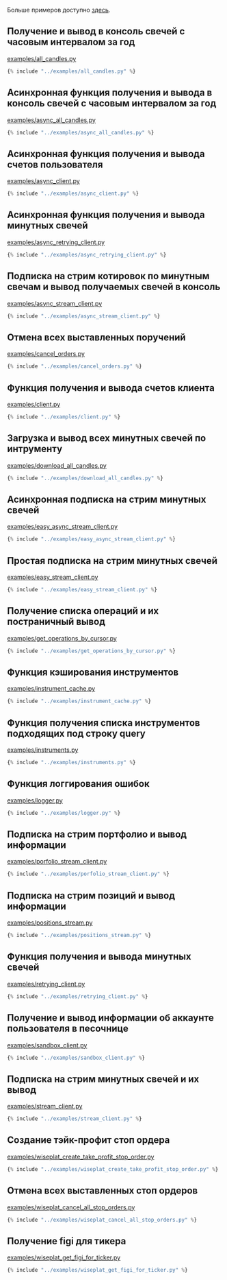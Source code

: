 Больше примеров доступно [здесь](https://github.com/Tinkoff/invest-python/tree/main/examples).

## Получение и вывод в консоль свечей с часовым интервалом за год
[examples/all_candles.py](https://github.com/Tinkoff/invest-python/blob/main/examples/all_candles.py)
~~~python
{% include "../examples/all_candles.py" %}
~~~
## Асинхронная функция получения и вывода в консоль свечей с часовым интервалом за год
[examples/async_all_candles.py](https://github.com/Tinkoff/invest-python/blob/main/examples/async_all_candles.py)
~~~python
{% include "../examples/async_all_candles.py" %}
~~~
## Асинхронная функция получения и вывода счетов пользователя
[examples/async_client.py](https://github.com/Tinkoff/invest-python/blob/main/examples/async_client.py)
~~~python
{% include "../examples/async_client.py" %}
~~~
## Асинхронная функция получения и вывода минутных свечей
[examples/async_retrying_client.py](https://github.com/Tinkoff/invest-python/blob/main/examples/async_retrying_client.py)
~~~python
{% include "../examples/async_retrying_client.py" %}
~~~
## Подписка на стрим котировок по минутным свечам и вывод получаемых свечей в консоль
[examples/async_stream_client.py](https://github.com/Tinkoff/invest-python/blob/main/examples/async_stream_client.py)
~~~python
{% include "../examples/async_stream_client.py" %}
~~~
## Отмена всех выставленных поручений
[examples/cancel_orders.py](https://github.com/Tinkoff/invest-python/blob/main/examples/cancel_orders.py)
~~~python
{% include "../examples/cancel_orders.py" %}
~~~
## Функция получения и вывода счетов клиента 
[examples/client.py](https://github.com/Tinkoff/invest-python/blob/main/examples/client.py)
~~~python
{% include "../examples/client.py" %}
~~~
## Загрузка и вывод всех минутных свечей по интрументу
[examples/download_all_candles.py](https://github.com/Tinkoff/invest-python/blob/main/examples/download_all_candles.py)
~~~python
{% include "../examples/download_all_candles.py" %}
~~~
## Асинхронная подписка на стрим минутных свечей
[examples/easy_async_stream_client.py](https://github.com/Tinkoff/invest-python/blob/main/examples/easy_async_stream_client.py)
~~~python
{% include "../examples/easy_async_stream_client.py" %}
~~~
## Простая подписка на стрим минутных свечей
[examples/easy_stream_client.py](https://github.com/Tinkoff/invest-python/blob/main/examples/easy_stream_client.py)
~~~python
{% include "../examples/easy_stream_client.py" %}
~~~
## Получение списка операций и их постраничный вывод
[examples/get_operations_by_cursor.py](https://github.com/Tinkoff/invest-python/blob/main/examples/get_operations_by_cursor.py)
~~~python
{% include "../examples/get_operations_by_cursor.py" %}
~~~
## Функция кэширования инструментов
[examples/instrument_cache.py](https://github.com/Tinkoff/invest-python/blob/main/examples/instrument_cache.py)
~~~python
{% include "../examples/instrument_cache.py" %}
~~~
## Функция получения списка инструментов подходящих под строку query
[examples/instruments.py](https://github.com/Tinkoff/invest-python/blob/main/examples/instruments.py)
~~~python
{% include "../examples/instruments.py" %}
~~~
## Функция логгирования ошибок
[examples/logger.py](https://github.com/Tinkoff/invest-python/blob/main/examples/logger.py)
~~~python
{% include "../examples/logger.py" %}
~~~
## Подписка на стрим портфолио и вывод информации
[examples/porfolio_stream_client.py](https://github.com/Tinkoff/invest-python/blob/main/examples/porfolio_stream_client.py)
~~~python
{% include "../examples/porfolio_stream_client.py" %}
~~~
## Подписка на стрим позиций и вывод информации
[examples/positions_stream.py](https://github.com/Tinkoff/invest-python/blob/main/examples/positions_stream.py)
~~~python
{% include "../examples/positions_stream.py" %}
~~~
## Функция получения и вывода минутных свечей
[examples/retrying_client.py](https://github.com/Tinkoff/invest-python/blob/main/examples/retrying_client.py)
~~~python
{% include "../examples/retrying_client.py" %}
~~~
## Получение и вывод информации об аккаунте пользователя в песочнице
[examples/sandbox_client.py](https://github.com/Tinkoff/invest-python/blob/main/examples/sandbox_client.py)
~~~python
{% include "../examples/sandbox_client.py" %}
~~~
## Подписка на стрим минутных свечей и их вывод
[examples/stream_client.py](https://github.com/Tinkoff/invest-python/blob/main/examples/stream_client.py)
~~~python
{% include "../examples/stream_client.py" %}
~~~
## Создание тэйк-профит стоп ордера
[examples/wiseplat_create_take_profit_stop_order.py](https://github.com/Tinkoff/invest-python/blob/main/examples/wiseplat_create_take_profit_stop_order.py)
~~~python
{% include "../examples/wiseplat_create_take_profit_stop_order.py" %}
~~~
## Отмена всех выставленных стоп ордеров
[examples/wiseplat_cancel_all_stop_orders.py](https://github.com/Tinkoff/invest-python/blob/main/examples/wiseplat_cancel_all_stop_orders.py)
~~~python
{% include "../examples/wiseplat_cancel_all_stop_orders.py" %}
~~~
## Получение figi для тикера
[examples/wiseplat_get_figi_for_ticker.py](https://github.com/Tinkoff/invest-python/blob/main/examples/wiseplat_get_figi_for_ticker.py)
~~~python
{% include "../examples/wiseplat_get_figi_for_ticker.py" %}
~~~